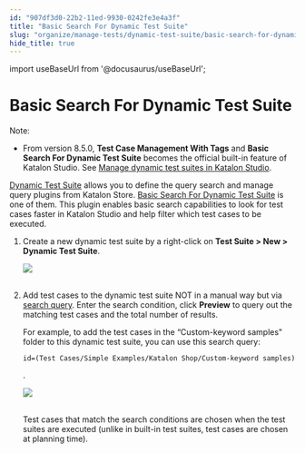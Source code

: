 ```yaml
---
id: "907df3d0-22b2-11ed-9930-0242fe3e4a3f"
title: "Basic Search For Dynamic Test Suite"
slug: "organize/manage-tests/dynamic-test-suite/basic-search-for-dynamic-test-suite"
hide_title: true
---
```

import useBaseUrl from '@docusaurus/useBaseUrl';


# <a id="id" class="anchor_top_offset"/><a id="ariaid-title1" class="anchor_top_offset"/>Basic Search For Dynamic Test Suite

<div xmlns="http://www.w3.org/1999/xhtml" className="note note note_note"><span className="note__title">Note:</span> <ul className="ul"><li className="li"><p className="p">From version 8.5.0, <strong className="ph b">Test Case Management With Tags</strong> and <strong className="ph b">Basic Search For Dynamic Test Suite</strong> becomes the official built-in feature of Katalon Studio. See <a className="xref" href="/docs/organize/manage-tests/dynamic-test-suite/manage-dynamic-test-suites-in-katalon-studio">Manage dynamic test suites in Katalon Studio</a>.</p></li></ul></div>
<p xmlns="http://www.w3.org/1999/xhtml" className="p"><a className="xref" href="/docs/organize/manage-tests/test-suite/manage-test-suites-in-katalon-studio#task-8314">Dynamic     Test Suite</a> allows you to define the query search and manage   query plugins from Katalon Store. <a className="xref j-external-link" href="https://store.katalon.com/product/2/Basic-Search-For-Dynamic-Test-Suite" target="_blank">Basic     Search For Dynamic Test Suite</a> is one of them. This plugin   enables basic search capabilities to look for test cases faster in   Katalon Studio and help filter which test cases to be executed.</p> 
<ol xmlns="http://www.w3.org/1999/xhtml" className="ol"><li className="li">Create a new dynamic test suite by a right-click on     <strong className="ph b">Test Suite &gt; New &gt; Dynamic Test Suite</strong>.<p className="p">       <img className="image" height={331} src={useBaseUrl("https://github.com/katalon-studio/docs-images/raw/master/katalon-studio/docs/basic-search-for-dynamic-querying-test-suite/create-ts.png")} width={643} /><br /><br />     </p></li><li className="li">     <p className="p">Add test cases to the dynamic test suite NOT in a manual way but       via <a className="xref" href="/docs/organize/manage-workspace/search-test-cases-in-katalon-studio">search         query</a>. Enter the search condition, click       <strong className="ph b">Preview</strong> to query out the matching test cases and       the total number of results.</p>     <div className="p">For example, to add the test cases in the “Custom-keyword       samples" folder to this dynamic test suite, you can use this search       query: <pre className="pre codeblock"><code>id=(Test Cases/Simple Examples/Katalon Shop/Custom-keyword samples)</code></pre>.</div>     <p className="p">       <img className="image" height={376} src={useBaseUrl("https://github.com/katalon-studio/docs-images/raw/master/katalon-studio/docs/basic-search-for-dynamic-querying-test-suite/result.png")} width={1029} /><br /><br />     </p>     <p className="p">Test cases that match the search conditions are chosen when the       test suites are executed (unlike in built-in test suites, test       cases are chosen at planning time).</p>   </li></ol> 
